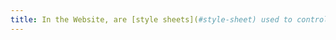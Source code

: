 ```yaml
---
title: In the Website, are [style sheets](#style-sheet) used to control the [presentation of information](#presentation-of-information)
---
```

